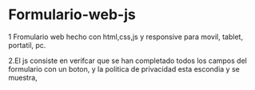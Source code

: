 # Formulario-web-js
1 Fromulario web hecho con html,css,js y responsive para movil, tablet, portatil, pc.

2.El js consiste en verifcar que se han completado todos los campos del formulario con un boton, y la politica de privacidad esta escondia y se muestra,
